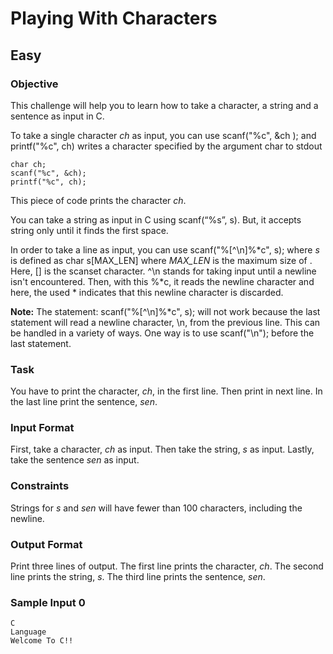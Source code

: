# Playing With Characters
## Easy
### Objective

This challenge will help you to learn how to take a character, a string and a sentence as input in C.

To take a single character *ch* as input, you can use scanf("%c", &ch ); and printf("%c", ch) writes a character specified by the argument char to stdout
```
char ch;
scanf("%c", &ch);
printf("%c", ch);
```
This piece of code prints the character *ch*.

You can take a string as input in C using scanf(“%s”, s). But, it accepts string only until it finds the first space.

In order to take a line as input, you can use scanf("%[^\n]%*c", s); where *s* is defined as char s[MAX_LEN] where *MAX_LEN* is the maximum size of . Here, [] is the scanset character. ^\n stands for taking input until a newline isn't encountered. Then, with this %*c, it reads the newline character and here, the used * indicates that this newline character is discarded.

**Note:** The statement: scanf("%[^\n]%*c", s); will not work because the last statement will read a newline character, \n, from the previous line. This can be handled in a variety of ways. One way is to use scanf("\n"); before the last statement.

### Task

You have to print the character, *ch*, in the first line. Then print  in next line. In the last line print the sentence, *sen*.

### Input Format

First, take a character, *ch* as input.
Then take the string, *s* as input.
Lastly, take the sentence *sen* as input.

### Constraints

Strings for *s* and *sen* will have fewer than 100 characters, including the newline.

### Output Format

Print three lines of output. The first line prints the character, *ch*.
The second line prints the string, *s*.
The third line prints the sentence, *sen*.

### Sample Input 0
```
C
Language
Welcome To C!!
```
